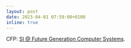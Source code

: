 ```yaml
---
layout: post
date: 2023-04-01 07:59:00+0100
inline: true
---
```


CFP: [SI @ Future Generation Computer Systems](https://www.sciencedirect.com/journal/future-generation-computer-systems/about/call-for-papers#artificial-intelligence-for-time-critical-computing-systems).